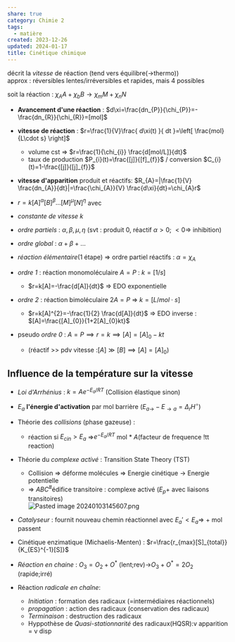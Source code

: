 ```yaml
---  
share: true  
category: Chimie 2  
tags:  
  - matière  
created: 2023-12-26  
updated: 2024-01-17  
title: Cinétique chimique  
---  
```

  
décrit la *vitesse* de réaction (tend vers équilibre(→thermo))  
approx : réversibles lentes/irréversibles et rapides, mais 4 possibles  
  
soit la réaction : $\chi_{A}A+\chi_{ b}B\to \chi_{m}M+\chi_{n}N$  
  
- **Avancement d'une réaction** :  $d\xi=\frac{dn_{P}}{\chi_{P}}=-\frac{dn_{R}}{\chi_{R}}=[mol]$  
  
- **vitesse de réaction** : $r=\frac{1}{V}\frac{ d\xi(t) }{ dt }=\left[ \frac{mol}{L\cdot s} \right]$  
	- volume cst ⇒ $r=\frac{1}{\chi_{i}} \frac{d[mol/L]}{dt}$  
	- taux de production $P_{i}(t)=\frac{[j]}{[f]_{f}}$ / conversion $C_{i}(t)=1-\frac{[j]}{[j]_{f}}$  
  
- **vitesse d'apparition** produit et réactifs: $R_{A}=|\frac{1}{V} \frac{dn_{A}}{dt}|=\frac{\chi_{A}}{V} \frac{d\xi}{dt}=\chi_{A}r$  
  
  
- $r=k[A]^\alpha[B]^\beta\dots[M]^\mu[N]^\eta$ avec   
  
- *constante de vitesse* $k$   
  
- *ordre partiels* : $\alpha,\beta, \mu,\eta$ (svt : produit $0$, réactif $\alpha>0$; $<0$⇒ inhibition)  
  
- *ordre global* : $\alpha+\beta+\dots$   
  
- *réaction élémentaire*(1 étape) ⇒ ordre partiel réactifs : $\alpha=\chi_{A}$  
  
- *ordre 1* : réaction monomoléculaire $A=P$ : $k=[1/s]$  
	- $r=k[A]=-\frac{d[A]}{dt}$ ⇒ EDO exponentielle  
  
- *ordre 2* : réaction bimoléculaire $2A=P$ ⇒ $k=[L /mol\cdot s]$  
	- $r=k[A]^{2}=-\frac{1}{2} \frac{d[A]}{dt}$ ⇒ EDO inverse : $[A]=\frac{[A]_{0}}{1+2[A]_{0}kt}$  
  
- pseudo *ordre 0* : $A=P\implies r=k\implies[A]=[A]_{0}-kt$   
	- (réactif >> pdv vitesse :$[A]\gg[B]\implies[A] = [A]_{0}$)  
## Influence de la température sur la vitesse  
  
- *Loi d'Arrhénius* : $k=Ae^{-E_{a}/RT}$  (Collision élastique sinon)  
  
- $E_{a}$ **l'énergie d'activation** par mol barrière ($E_{a\to}-E_{\to a}=\Delta_{r} H^\circ$)  
  
- Théorie des *collisions* (phase gazeuse) :    
	- réaction si $E_{cin}>E_{a}$ ⇒$e^{-E_{a}/RT}$ mol * $A$(facteur de frequence !tt reaction)  
  
- Théorie du *complexe activé* : Transition State Theory (TST)  
	- Collision ⇒ déforme molécules ⇒ Energie cinétique → Energie potentielle    
	- ⇒ $ABC^\#$édifice transitoire : complexe activé ($E_{p}+$ avec liaisons transitoires)  
![Pasted image 20240103145607.png](Pasted%20image%2020240103145607.png)  
  
- *Catalyseur* : fournit nouveau chemin réactionnel avec $E_{a}'<E_{a}$⇒ + mol passent  
  
- Cinétique enzimatique (Michaelis-Menten) : $r=\frac{r_{max}[S]_{total}}{K_{ES}^{-1}[S]}$  
  
- *Réaction en chaine* : $O_{3}=O_{2}+O^*$ (lent;rev)→$O_{3}+O^*=2O_{2}$ (rapide;irré)  
  
- Réaction *radicale en chaîne*:  
	- *Initiation* : formation des radicaux (=intermédiaires réactionnels)  
	- *propagation* : action des radicaux (conservation des radicaux)  
	- *Terminaison* : destruction des radicaux  
	- Hyppothèse de *Quasi-stationnarité* des radicaux(HQSR):v apparition = v disp  
